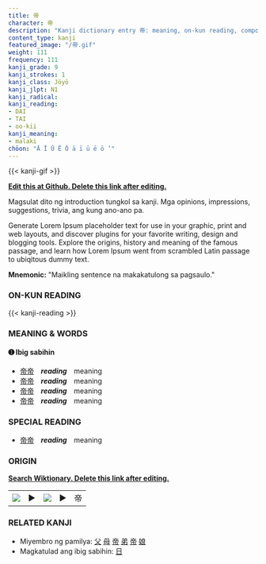 ```yaml
---
title: 帝
character: 帝
description: "Kanji dictionary entry 帝: meaning, on-kun reading, compounds, origin, related kanji"
content_type: kanji
featured_image: "/帝.gif"
weight: 111
frequency: 111
kanji_grade: 9
kanji_strokes: 1
kanji_class: Jōyō
kanji_jlpt: N1
kanji_radical: 
kanji_reading: 
- DAI
- TAI
- oo-kii
kanji_meaning:
- malaki
chōon: "Ā Ī Ū Ē Ō ā ī ū ē ō ’"
---
```

[//]: # (Don't edit the line below. Kanji animated GIF code is automatically generated.)
{{< kanji-gif >}}

[//]: # (Edit below this line.)

**[Edit this at Github. Delete this link after editing.](https://github.com/tim0g/tim/tree/main/content/kanji/帝/index.md)**

Magsulat dito ng introduction tungkol sa kanji. Mga opinions, impressions, suggestions, trivia, ang kung ano-ano pa.

Generate Lorem Ipsum placeholder text for use in your graphic, print and web layouts, and discover plugins for your favorite writing, design and blogging tools. Explore the origins, history and meaning of the famous passage, and learn how Lorem Ipsum went from scrambled Latin passage to ubiqitous dummy text.
 
**Mnemonic:** "Maikling sentence na makakatulong sa pagsaulo."

### ON-KUN READING

[//]: # (Don't edit the line below. ON-KUN READING code is automatically generated.)
{{< kanji-reading >}}

### MEANING & WORDS

#### ➊ **Ibig sabihin**
  - [帝](../帝)[帝](../帝)　***reading***　meaning
  - [帝](../帝)[帝](../帝)　***reading***　meaning
  - [帝](../帝)[帝](../帝)　***reading***　meaning
  - [帝](../帝)[帝](../帝)　***reading***　meaning

### SPECIAL READING
  - [帝](../帝)[帝](../帝)　***reading***　meaning

### ORIGIN

**[Search Wiktionary. Delete this link after editing.](https://wiktionary.org/wiki/帝)**
<table class="kanji-table"><tr><td>
<img src="60px-帝-bronze.svg.png">
</td><td>▶</td><td>
<img src="60px-帝-oracle.svg.png">
</td><td>▶</td>
<td class="kanji-origin">帝</td>
</tr></table>

### RELATED KANJI
- Miyembro ng pamilya: [父](../父) [母](../母) [帝](../帝) [弟](../弟) [帝](../帝) [娘](../娘)
- Magkatulad ang ibig sabihin: [日](../日)
